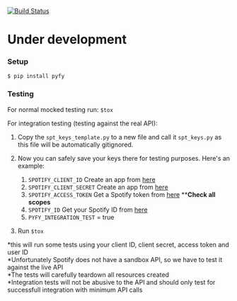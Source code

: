 [![Build Status](https://travis-ci.org/omarryhan/Pyfy.svg?branch=master)](https://travis-ci.org/omarryhan/Pyfy)
# Under development

### Setup
`$ pip install pyfy`

### Testing

For normal mocked testing run: `$tox`

For integration testing (testing against the real API):

1. Copy the `spt_keys_template.py` to a new file and call it `spt_keys.py` as this file will be automatically gitignored.
2. Now you can safely save your keys there for testing purposes. Here's an example:

    1. `SPOTIFY_CLIENT_ID` Create an app from [here](https://developer.spotify.com/dashboard/applications)
    2. `SPOTIFY_CLIENT_SECRET` Create an app from [here](https://developer.spotify.com/dashboard/applications)
    3. `SPOTIFY_ACCESS_TOKEN` Get a Spotify token from [here](https://beta.developer.spotify.com/console/get-current-user/)  ****Check all scopes**
    4. `SPOTIFY_ID` Get your Spotify ID from [here](https://www.spotify.com/account/overview/) 
    5. `PYFY_INTEGRATION_TEST` = true

3. Run `$tox`

*this will run some tests using your client ID, client secret, access token and user ID<br>
*Unfortunately Spotify does not have a sandbox API, so we have to test it against the live API<br>
*The tests will carefully teardown all resources created<br>
*Integration tests will not be abusive to the API and should only test for successfull integration with minimum API calls<br>
